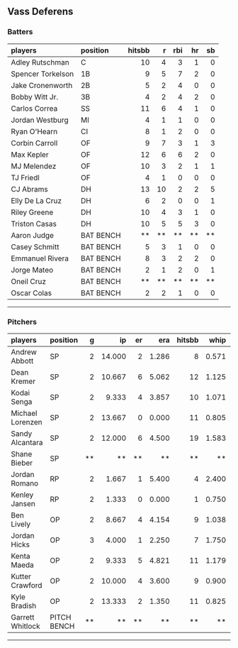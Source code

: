 ## Vass Deferens

### Batters

 
|players           |position  | hitsbb|  r| rbi| hr| sb| 
|:-----------------|:---------|------:|--:|---:|--:|--:| 
|Adley Rutschman   |C         |     10|  4|   3|  1|  0| 
|Spencer Torkelson |1B        |      9|  5|   7|  2|  0| 
|Jake Cronenworth  |2B        |      5|  2|   4|  0|  0| 
|Bobby Witt Jr.    |3B        |      4|  2|   4|  2|  0| 
|Carlos Correa     |SS        |     11|  6|   4|  1|  0| 
|Jordan Westburg   |MI        |      4|  1|   1|  0|  0| 
|Ryan O'Hearn      |CI        |      8|  1|   2|  0|  0| 
|Corbin Carroll    |OF        |      9|  7|   3|  1|  3| 
|Max Kepler        |OF        |     12|  6|   6|  2|  0| 
|MJ Melendez       |OF        |     10|  3|   2|  1|  1| 
|TJ Friedl         |OF        |      4|  1|   0|  0|  0| 
|CJ Abrams         |DH        |     13| 10|   2|  2|  5| 
|Elly De La Cruz   |DH        |      6|  2|   0|  0|  1| 
|Riley Greene      |DH        |     10|  4|   3|  1|  0| 
|Triston Casas     |DH        |     10|  5|   5|  3|  0| 
|Aaron Judge       |BAT BENCH |     **| **|  **| **| **| 
|Casey Schmitt     |BAT BENCH |      5|  3|   1|  0|  0| 
|Emmanuel Rivera   |BAT BENCH |      8|  3|   2|  2|  0| 
|Jorge Mateo       |BAT BENCH |      2|  1|   2|  0|  1| 
|Oneil Cruz        |BAT BENCH |     **| **|  **| **| **| 
|Oscar Colas       |BAT BENCH |      2|  2|   1|  0|  0| 


* * *

### Pitchers

 
|players          |position    |  g|     ip| er|   era| hitsbb|  whip| so|  w| sv| 
|:----------------|:-----------|--:|------:|--:|-----:|------:|-----:|--:|--:|--:| 
|Andrew Abbott    |SP          |  2| 14.000|  2| 1.286|      8| 0.571|  9|  1|  0| 
|Dean Kremer      |SP          |  2| 10.667|  6| 5.062|     12| 1.125|  9|  1|  0| 
|Kodai Senga      |SP          |  2|  9.333|  4| 3.857|     10| 1.071| 12|  0|  0| 
|Michael Lorenzen |SP          |  2| 13.667|  0| 0.000|     11| 0.805| 10|  2|  0| 
|Sandy Alcantara  |SP          |  2| 12.000|  6| 4.500|     19| 1.583| 12|  0|  0| 
|Shane Bieber     |SP          | **|     **| **|    **|     **|    **| **| **| **| 
|Jordan Romano    |RP          |  2|  1.667|  1| 5.400|      4| 2.400|  0|  0|  0| 
|Kenley Jansen    |RP          |  2|  1.333|  0| 0.000|      1| 0.750|  2|  0|  1| 
|Ben Lively       |OP          |  2|  8.667|  4| 4.154|      9| 1.038|  9|  0|  0| 
|Jordan Hicks     |OP          |  3|  4.000|  1| 2.250|      7| 1.750|  3|  0|  1| 
|Kenta Maeda      |OP          |  2|  9.333|  5| 4.821|     11| 1.179| 15|  0|  0| 
|Kutter Crawford  |OP          |  2| 10.000|  4| 3.600|      9| 0.900| 11|  1|  0| 
|Kyle Bradish     |OP          |  2| 13.333|  2| 1.350|     11| 0.825| 13|  1|  0| 
|Garrett Whitlock |PITCH BENCH | **|     **| **|    **|     **|    **| **| **| **| 


* * *



